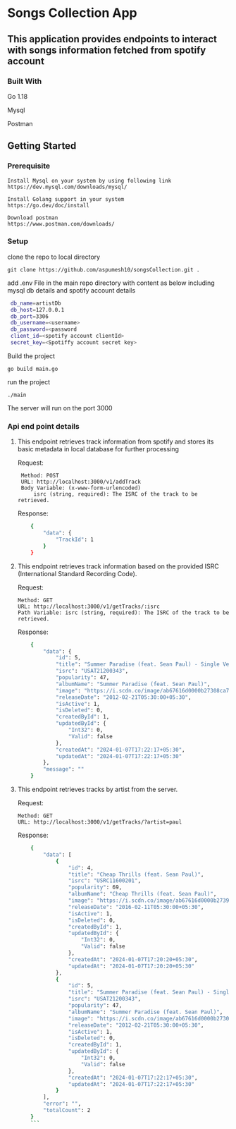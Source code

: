 # Songs Collection App

## This application provides endpoints to interact with songs information fetched from spotify account


### Built With
Go 1.18

Mysql

Postman

## Getting Started

### Prerequisite

    Install Mysql on your system by using following link
    https://dev.mysql.com/downloads/mysql/

    Install Golang support in your system
    https://go.dev/doc/install

    Download postman
    https://www.postman.com/downloads/

### Setup
   clone the repo to local directory
    
    git clone https://github.com/aspumesh10/songsCollection.git .
    

   add .env File in the main repo directory 
    with content as below including mysql db details 
    and spotify account details
   ```sh
    db_name=artistDb
    db_host=127.0.0.1
    db_port=3306
    db_username=<username>
    db_password=<password
    client_id=<spotify account clientId>
    secret_key=<Spotiffy account secret key>
   ```

   Build the project
    
    go build main.go
     
   run the project
    
    ./main
    
   The server will run on the port 3000

### Api end point details

1. This endpoint retrieves track information from spotify and stores its basic metadata
in local database for further processing

    Request:
    
        Method: POST
        URL: http://localhost:3000/v1/addTrack
        Body Variable: (x-www-form-urlencoded)
            isrc (string, required): The ISRC of the track to be retrieved.

    Response:
    ```sh
        {
            "data": {
                "TrackId": 1
            }
        }
    ```
2.  This endpoint retrieves track information based on the provided ISRC (International Standard Recording Code).

    Request:

        Method: GET
        URL: http://localhost:3000/v1/getTracks/:isrc
        Path Variable: isrc (string, required): The ISRC of the track to be retrieved.

    Response:
    ```sh
        {
            "data": {
                "id": 5,
                "title": "Summer Paradise (feat. Sean Paul) - Single Version",
                "isrc": "USAT21200343",
                "popularity": 47,
                "albumName": "Summer Paradise (feat. Sean Paul)",
                "image": "https://i.scdn.co/image/ab67616d0000b27308ca7af4356772a6518ef8af",
                "releaseDate": "2012-02-21T05:30:00+05:30",
                "isActive": 1,
                "isDeleted": 0,
                "createdById": 1,
                "updatedById": {
                    "Int32": 0,
                    "Valid": false
                },
                "createdAt": "2024-01-07T17:22:17+05:30",
                "updatedAt": "2024-01-07T17:22:17+05:30"
            },
            "message": ""
        }
    ```

3.  This endpoint retrieves tracks by artist from the server. 
    
    Request:

        Method: GET
        URL: http://localhost:3000/v1/getTracks/?artist=paul

    Response:
    ```sh
        {
            "data": [
                {
                    "id": 4,
                    "title": "Cheap Thrills (feat. Sean Paul)",
                    "isrc": "USRC11600201",
                    "popularity": 69,
                    "albumName": "Cheap Thrills (feat. Sean Paul)",
                    "image": "https://i.scdn.co/image/ab67616d0000b2739f5a5f3d50cd3939ba8e465c",
                    "releaseDate": "2016-02-11T05:30:00+05:30",
                    "isActive": 1,
                    "isDeleted": 0,
                    "createdById": 1,
                    "updatedById": {
                        "Int32": 0,
                        "Valid": false
                    },
                    "createdAt": "2024-01-07T17:20:20+05:30",
                    "updatedAt": "2024-01-07T17:20:20+05:30"
                },
                {
                    "id": 5,
                    "title": "Summer Paradise (feat. Sean Paul) - Single Version",
                    "isrc": "USAT21200343",
                    "popularity": 47,
                    "albumName": "Summer Paradise (feat. Sean Paul)",
                    "image": "https://i.scdn.co/image/ab67616d0000b27308ca7af4356772a6518ef8af",
                    "releaseDate": "2012-02-21T05:30:00+05:30",
                    "isActive": 1,
                    "isDeleted": 0,
                    "createdById": 1,
                    "updatedById": {
                        "Int32": 0,
                        "Valid": false
                    },
                    "createdAt": "2024-01-07T17:22:17+05:30",
                    "updatedAt": "2024-01-07T17:22:17+05:30"
                }
            ],
            "error": "",
            "totalCount": 2
        }
        ```
